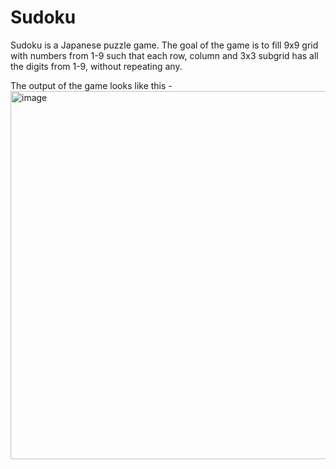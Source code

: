 # Sudoku
Sudoku is a Japanese puzzle game. 
The goal of the game is to fill 9x9 grid with numbers from 1-9 such that each row, column and 3x3 subgrid has all the digits from 1-9, without repeating any.

The output of the game looks like this - 
<img width="589" alt="image" src="https://user-images.githubusercontent.com/27808397/155566311-b92b49b1-b1b2-4031-a19e-1f92542bdc91.png">

